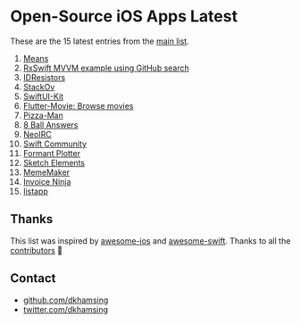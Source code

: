 # Open-Source iOS Apps Latest

These are the 15 latest entries from the [main list](https://github.com/dkhamsing/open-source-ios-apps).


1. [Means](https://github.com/vmanot/Means)
2. [RxSwift MVVM example using GitHub search](https://github.com/NavdeepSinghh/RxSwift_MVVM_Finished)
3. [IDResistors](https://github.com/thestoneage/IDResistors)
4. [StackOv](https://github.com/surfstudio/StackOv)
5. [SwiftUI-Kit](https://github.com/jordansinger/SwiftUI-Kit)
6. [Flutter-Movie: Browse movies](https://github.com/khuong291/Flutter-Movie)
7. [Pizza-Man](https://github.com/fulldecent/pizzaman)
8. [8 Ball Answers](https://github.com/fulldecent/8-ball)
9. [NeoIRC](https://github.com/NozeIO/NeoIRC)
10. [Swift Community](https://github.com/superarcswift/SwiftCommunity)
11. [Formant Plotter](https://github.com/fulldecent/formant-analyzer)
12. [Sketch Elements](https://github.com/molcik/ios-sketch-elements)
13. [MemeMaker](https://github.com/dempseyatgithub/MemeMaker)
14. [Invoice Ninja](https://github.com/invoiceninja/flutter-client)
15. [listapp](https://github.com/dkhamsing/listapp.ios)

## Thanks

This list was inspired by [awesome-ios](https://github.com/vsouza/awesome-ios) and [awesome-swift](https://github.com/matteocrippa/awesome-swift). Thanks to all the [contributors](https://github.com/dkhamsing/open-source-ios-apps/graphs/contributors) 🎉 

## Contact

- [github.com/dkhamsing](https://github.com/dkhamsing)
- [twitter.com/dkhamsing](https://twitter.com/dkhamsing)
